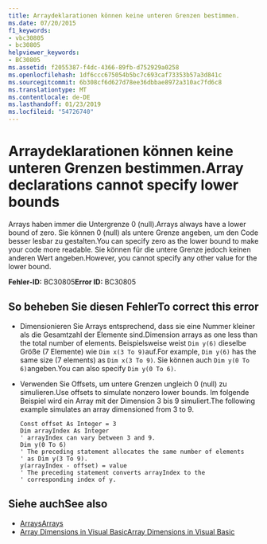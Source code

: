 ```yaml
---
title: Arraydeklarationen können keine unteren Grenzen bestimmen.
ms.date: 07/20/2015
f1_keywords:
- vbc30805
- bc30805
helpviewer_keywords:
- BC30805
ms.assetid: f2055387-f4dc-4366-89fb-d752929a0258
ms.openlocfilehash: 1df6ccc675054b5bc7c693caf73353b57a3d841c
ms.sourcegitcommit: 6b308cf6d627d78ee36dbbae8972a310ac7fd6c8
ms.translationtype: MT
ms.contentlocale: de-DE
ms.lasthandoff: 01/23/2019
ms.locfileid: "54726740"
---
```

# <a name="array-declarations-cannot-specify-lower-bounds"></a><span data-ttu-id="fccf8-102">Arraydeklarationen können keine unteren Grenzen bestimmen.</span><span class="sxs-lookup"><span data-stu-id="fccf8-102">Array declarations cannot specify lower bounds</span></span>
<span data-ttu-id="fccf8-103">Arrays haben immer die Untergrenze 0 (null).</span><span class="sxs-lookup"><span data-stu-id="fccf8-103">Arrays always have a lower bound of zero.</span></span> <span data-ttu-id="fccf8-104">Sie können 0 (null) als untere Grenze angeben, um den Code besser lesbar zu gestalten.</span><span class="sxs-lookup"><span data-stu-id="fccf8-104">You can specify zero as the lower bound to make your code more readable.</span></span> <span data-ttu-id="fccf8-105">Sie können für die untere Grenze jedoch keinen anderen Wert angeben.</span><span class="sxs-lookup"><span data-stu-id="fccf8-105">However, you cannot specify any other value for the lower bound.</span></span>  
  
 <span data-ttu-id="fccf8-106">**Fehler-ID:** BC30805</span><span class="sxs-lookup"><span data-stu-id="fccf8-106">**Error ID:** BC30805</span></span>  
  
## <a name="to-correct-this-error"></a><span data-ttu-id="fccf8-107">So beheben Sie diesen Fehler</span><span class="sxs-lookup"><span data-stu-id="fccf8-107">To correct this error</span></span>  
  
-   <span data-ttu-id="fccf8-108">Dimensionieren Sie Arrays entsprechend, dass sie eine Nummer kleiner als die Gesamtzahl der Elemente sind.</span><span class="sxs-lookup"><span data-stu-id="fccf8-108">Dimension arrays as one less than the total number of elements.</span></span> <span data-ttu-id="fccf8-109">Beispielsweise weist `Dim y(6)` dieselbe Größe (7 Elemente) wie `Dim x(3 To 9)`auf.</span><span class="sxs-lookup"><span data-stu-id="fccf8-109">For example, `Dim y(6)` has the same size (7 elements) as `Dim x(3 To 9)`.</span></span> <span data-ttu-id="fccf8-110">Sie können auch `Dim y(0 To 6)`angeben.</span><span class="sxs-lookup"><span data-stu-id="fccf8-110">You can also specify `Dim y(0 To 6)`.</span></span>  
  
-   <span data-ttu-id="fccf8-111">Verwenden Sie Offsets, um untere Grenzen ungleich 0 (null) zu simulieren.</span><span class="sxs-lookup"><span data-stu-id="fccf8-111">Use offsets to simulate nonzero lower bounds.</span></span> <span data-ttu-id="fccf8-112">Im folgende Beispiel wird ein Array mit der Dimension 3 bis 9 simuliert.</span><span class="sxs-lookup"><span data-stu-id="fccf8-112">The following example simulates an array dimensioned from 3 to 9.</span></span>  
  
    ```  
    Const offset As Integer = 3  
    Dim arrayIndex As Integer  
    ' arrayIndex can vary between 3 and 9.  
    Dim y(0 To 6)  
    ' The preceding statement allocates the same number of elements  
    ' as Dim y(3 To 9).  
    y(arrayIndex - offset) = value  
    ' The preceding statement converts arrayIndex to the  
    ' corresponding index of y.  
    ```  
  
## <a name="see-also"></a><span data-ttu-id="fccf8-113">Siehe auch</span><span class="sxs-lookup"><span data-stu-id="fccf8-113">See also</span></span>
- [<span data-ttu-id="fccf8-114">Arrays</span><span class="sxs-lookup"><span data-stu-id="fccf8-114">Arrays</span></span>](../../visual-basic/programming-guide/language-features/arrays/index.md)
- [<span data-ttu-id="fccf8-115">Array Dimensions in Visual Basic</span><span class="sxs-lookup"><span data-stu-id="fccf8-115">Array Dimensions in Visual Basic</span></span>](../../visual-basic/programming-guide/language-features/arrays/array-dimensions.md)


